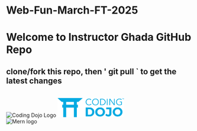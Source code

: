 # Web-Fun-March-FT-2025


# Welcome to Instructor Ghada GitHub Repo
 
## clone/fork this repo, then ' git pull ` to get the latest changes

<br />

<img src="https://nefel.education/assets/img/logo-nefel-big.png" alt="Coding Dojo Logo" width="180">

<img src="https://github.com/Alaa-1/git_assets/blob/602d3adae821af29d428f7d6b2a83de4d276a71c/codingDojoHr.png" alt="Coding Dojo Logo" width="180">

<br />

<img src="https://miro.medium.com/v2/resize:fit:400/1*7BULpblpxN_nhGYuTfGzuA.png" alt="Mern logo" width="350">
